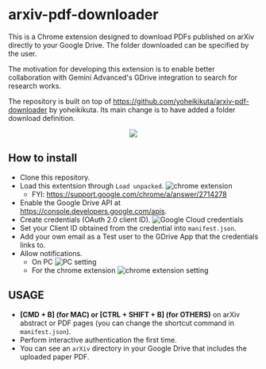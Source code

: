# arxiv-pdf-downloader

This is a Chrome extension designed to download PDFs published on arXiv directly to your Google Drive. The folder downloaded can be specified by the user.

The motivation for developing this extension is to enable better collaboration with Gemini Advanced's GDrive integration to search for research works.

The repository is built on top of https://github.com/yoheikikuta/arxiv-pdf-downloader by yoheikikuta. Its main change is to have added a folder download definition.

<p align="center">
  <img src="https://imgur.com/utyIndE.gif" />
</p>

## How to install
- Clone this repository.
- Load this extentsion through `Load unpacked`.
  ![chrome extension](https://imgur.com/GIaa4bi.png)
  - FYI: https://support.google.com/chrome/a/answer/2714278
- Enable the Google Drive API at https://console.developers.google.com/apis.
- Create credentials (OAuth 2.0 client ID).
  ![Google Cloud credentials](https://imgur.com/xqVtmCM.png)
- Set your Client ID obtained from the credential into `manifest.json`.
- Add your own email as a Test user to the GDrive App that the credentials links to.
- Allow notifications.
  - On PC
    ![PC setting](https://imgur.com/gDlX2JV.png)
  - For the chrome extension
    ![chrome extension setting](https://imgur.com/U217UbL.png)

## USAGE
- **[CMD + B] (for MAC) or [CTRL + SHIFT + B] (for OTHERS)** on arXiv abstract or PDF pages (you can change the shortcut command in `manifest.json`).
- Perform interactive authentication the first time.
- You can see an `arXiv` directory in your Google Drive that includes the uploaded paper PDF.
